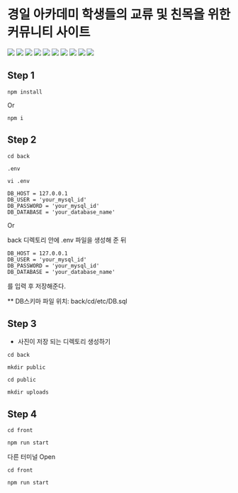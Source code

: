   # 경일 아카데미 학생들의 교류 및 친목을 위한 커뮤니티 사이트
  
 
  
  <img src="https://img.shields.io/badge/html-E34F26?style=for-the-badge&logo=html5&logoColor=white">
  <img src="https://img.shields.io/badge/css-1572B6?style=for-the-badge&logo=css3&logoColor=white">
  <img src="https://img.shields.io/badge/react-61DAFB?style=for-the-badge&logo=react&logoColor=black">
  <img src="https://img.shields.io/badge/javascript-F7DF1E?style=for-the-badge&logo=javascript&logoColor=black">
  <img src="https://img.shields.io/badge/TypeScript-3178C6?style=for-the-badge&logo=typescript&logoColor=black">
  <img src="https://img.shields.io/badge/Node.js-339933?style=for-the-badge&logo=node.js&logoColor=black">
  <img src="https://img.shields.io/badge/Solidity-363636?style=for-the-badge&logo=solidity&logoColor=white">
  <img src="https://img.shields.io/badge/Python-38A1CE?style=for-the-badge&logo=python&logoColor=white">
  <img src="https://img.shields.io/badge/ReduxSaga-999999?style=for-the-badge&logo=redux%20saga&logoColor=white">
  <img src="https://img.shields.io/badge/Next.js-000000?style=for-the-badge&logo=next.js&logoColor=white">


## Step 1

```
npm install
```

Or

```
npm i
```

## Step 2 

```
cd back
```

```
.env
```

```
vi .env
```

```
DB_HOST = 127.0.0.1
DB_USER = 'your_mysql_id'
DB_PASSWORD = 'your_mysql_id'
DB_DATABASE = 'your_database_name'

```

Or

back 디렉토리 안에 .env 파일을 생성해 준 뒤

```
DB_HOST = 127.0.0.1
DB_USER = 'your_mysql_id'
DB_PASSWORD = 'your_mysql_id'
DB_DATABASE = 'your_database_name'

```
를 입력 후 저장해준다.


** DB스키마 파일 위치: back/cd/etc/DB.sql
## Step 3

- 사진이 저장 되는 디렉토리 생성하기

```
cd back
```

```
mkdir public
```

```
cd public
```

```
mkdir uploads
```

## Step 4

```
cd front
```

```
npm run start
```

다른 터미널 Open

```
cd front
```

```
npm run start
```
